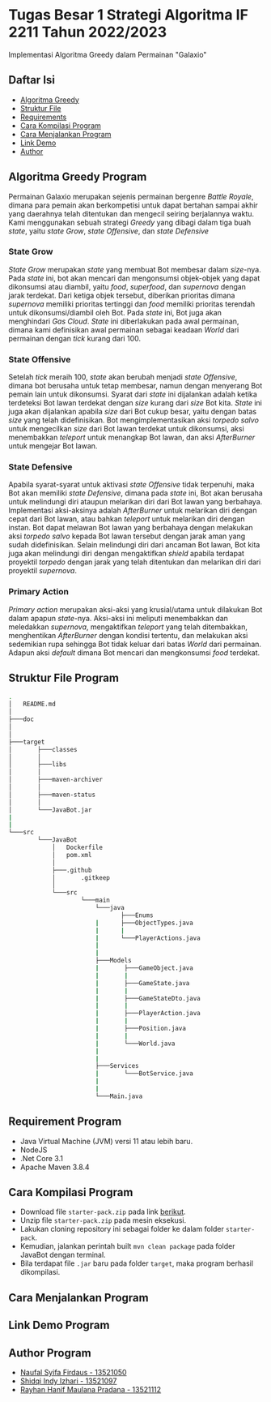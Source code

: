# Tugas Besar 1 Strategi Algoritma IF 2211 Tahun 2022/2023
Implementasi Algoritma Greedy dalam Permainan "Galaxio"

## Daftar Isi
* [Algoritma Greedy](#strategi-greedy)
* [Struktur File](#struktur-file)
* [Requirements](#requirements)
* [Cara Kompilasi Program](#cara-kompilasi-program)
* [Cara Menjalankan Program](#cara-menjalankan-program)
* [Link Demo](#link-demo)
* [Author](#author)

## Algoritma Greedy Program
Permainan Galaxio merupakan sejenis permainan bergenre *Battle Royale*, dimana para pemain akan berkompetisi
untuk dapat bertahan sampai akhir yang daerahnya telah ditentukan dan mengecil seiring berjalannya waktu.
Kami menggunakan sebuah strategi *Greedy* yang dibagi dalam tiga buah *state*, yaitu *state Grow*, 
*state Offensive*, dan *state Defensive*

### State Grow
*State Grow* merupakan *state* yang membuat Bot membesar dalam *size*-nya. Pada *state* ini,
bot akan mencari dan mengonsumsi objek-objek yang dapat dikonsumsi atau diambil, yaitu *food*, 
*superfood*, dan *supernova* dengan jarak terdekat. Dari ketiga objek tersebut, diberikan
prioritas dimana *supernova* memiliki prioritas tertinggi dan *food* memiliki prioritas terendah
untuk dikonsumsi/diambil oleh Bot. Pada *state* ini, Bot juga akan menghindari *Gas Cloud*. *State*
ini diberlakukan pada awal permainan, dimana kami definisikan awal permainan sebagai keadaan *World*
dari permainan dengan *tick* kurang dari 100.

### State Offensive
Setelah *tick* meraih 100, *state* akan berubah menjadi *state Offensive*, dimana bot berusaha untuk
tetap membesar, namun dengan menyerang Bot pemain lain untuk dikonsumsi. Syarat dari *state* ini dijalankan 
adalah ketika terdeteksi Bot lawan terdekat dengan *size* kurang dari *size* Bot kita. *State* ini juga
akan dijalankan apabila *size* dari Bot cukup besar, yaitu dengan batas *size* yang telah didefinisikan.
Bot mengimplementasikan aksi *torpedo salvo* untuk mengecilkan *size* dari Bot lawan terdekat untuk dikonsumsi,
aksi menembakkan *teleport* untuk menangkap Bot lawan, dan aksi *AfterBurner* untuk mengejar
Bot lawan.

### State Defensive
Apabila syarat-syarat untuk aktivasi *state Offensive* tidak terpenuhi, maka Bot akan memiliki *state Defensive*,
dimana pada *state* ini, Bot akan berusaha untuk melindungi diri ataupun melarikan diri dari Bot lawan yang berbahaya.
Implementasi aksi-aksinya adalah *AfterBurner* untuk melarikan diri dengan cepat dari Bot lawan, atau bahkan *teleport*
untuk melarikan diri dengan instan. Bot dapat melawan Bot lawan yang berbahaya dengan melakukan aksi *torpedo salvo*
kepada Bot lawan tersebut dengan jarak aman yang sudah didefinisikan. Selain melindungi diri dari ancaman Bot lawan,
Bot kita juga akan melindungi diri dengan mengaktifkan *shield* apabila terdapat proyektil *torpedo* dengan jarak
yang telah ditentukan dan melarikan diri dari proyektil *supernova*.

### Primary Action
*Primary action* merupakan aksi-aksi yang krusial/utama untuk dilakukan Bot dalam apapun *state*-nya. Aksi-aksi
ini meliputi menembakkan dan meledakkan *supernova*, mengaktifkan *teleport* yang telah ditembakkan, menghentikan
*AfterBurner* dengan kondisi tertentu, dan melakukan aksi sedemikian rupa sehingga Bot tidak keluar dari batas
*World* dari permainan. Adapun aksi *default* dimana Bot mencari dan mengkonsumsi *food* terdekat.


## Struktur File Program
```bash
.
│   README.md
│
├───doc
│       
│
├───target
│       ├───classes
│       │ 
│       ├───libs
│       │ 
│       ├───maven-archiver
│       │ 
│       ├───maven-status
│       │ 
│       └───JavaBot.jar
|
|
└───src
        └───JavaBot
            │   Dockerfile
            │   pom.xml
            │
            ├───.github
            │       .gitkeep
            │
            └───src
                    └───main
                        └───java
                               ├───Enums
                        |      ├───ObjectTypes.java
                        |      |
                        |      └───PlayerActions.java
                        |
                        |
                        ├───Models
                        |       ├───GameObject.java
                        |       |
                        |       ├───GameState.java
                        |       |
                        |       ├───GameStateDto.java
                        |       |
                        |       ├───PlayerAction.java
                        |       |
                        |       ├───Position.java
                        |       |
                        |       └───World.java
                        |
                        |
                        ├───Services
                        |       └───BotService.java
                        |
                        |   
                        └───Main.java
```

## Requirement Program
* Java Virtual Machine (JVM) versi 11 atau lebih baru.
* NodeJS
* .Net Core 3.1
* Apache Maven 3.8.4

## Cara Kompilasi Program
* Download file `starter-pack.zip` pada link [berikut](https://github.com/EntelectChallenge/2021-Galaxio/releases/tag/2021.3.2).
* Unzip file `starter-pack.zip` pada mesin eksekusi.
* Lakukan cloning repository ini sebagai folder ke dalam folder `starter-pack`.
* Kemudian, jalankan perintah built `mvn clean package` pada folder JavaBot dengan terminal.
* Bila terdapat file `.jar` baru pada folder `target`, maka program berhasil dikompilasi.

## Cara Menjalankan Program

## Link Demo Program


## Author Program
* [Naufal Syifa Firdaus - 13521050](https://github.com/nomsf)
* [Shidqi Indy Izhari - 13521097](https://github.com/shidqizh)
* [Rayhan Hanif Maulana Pradana - 13521112](https://github.com/rayhanp1402)